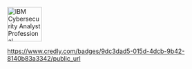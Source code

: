 <!--START_SECTION:badges-->

<div data-iframe-width="150" data-iframe-height="270" data-share-badge-id="d3aadbf1-d1b0-4327-905b-bc00d4ba327f" data-share-badge-host="https://www.credly.com"></div><script type="text/javascript" async src="//cdn.credly.com/assets/utilities/embed.js"></script>

<a href="https://www.credly.com/badges/08a67167-7176-48bf-b173-0d9164dd032c" title="IBM Cybersecurity Analyst Professional Certificate"><img src="https://images.credly.com/size/80x80/images/a850079a-75bb-41e1-adae-dedfabcf597c/Professional_Certificate_-_IBM_Cybersecurity_Analyst.png" alt="IBM Cybersecurity Analyst Professional Certificate" width="80" height="80"></a>

https://www.credly.com/badges/9dc3dad5-015d-4dcb-9b42-8140b83a3342/public_url
<!--END_SECTION:badges-->
